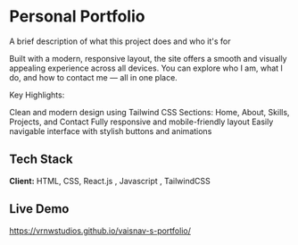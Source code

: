 
# Personal Portfolio

A brief description of what this project does and who it's for

Built with a modern, responsive layout, the site offers a smooth and visually appealing experience across all devices. You can explore who I am, what I do, and how to contact me — all in one place.

Key Highlights:

Clean and modern design using Tailwind CSS
Sections: Home, About, Skills, Projects, and Contact
Fully responsive and mobile-friendly layout
Easily navigable interface with stylish buttons and animations
## Tech Stack

**Client:** HTML, CSS, React.js , Javascript , TailwindCSS



## Live Demo
https://vrnwstudios.github.io/vaisnav-s-portfolio/
